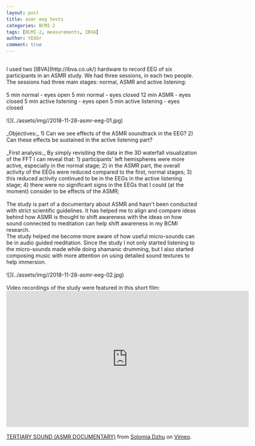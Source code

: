 ```yaml
---
layout: post
title: asmr eeg tests
categories: BCMI-2
tags: [BCMI-2, measurements, IBVA]
author: tEdör
comment: true
---
```

<br>
I used two [IBVA](http://ibva.co.uk/) hardware to record EEG of six participants in an ASMR study. We had three sessions, in each two people. The sessions had three main stages: normal, ASMR and active listening:
<br><br>
5 min normal - eyes open
5 min normal - eyes closed
12 min ASMR - eyes closed
5 min active listening - eyes open
5 min active listening - eyes closed
<br><br>
![](../assets/img//2018-11-28-asmr-eeg-01.jpg)
<br><br>
_Objectives:_
1) Can we see effects of the ASMR soundtrack in the EEG?
2) Can these effects be sustained in the active listening part?
<br><br>
_First analysis:_
By simply revisiting the data in the 3D waterfall visualization of the FFT I can reveal that:
1) participants' left hemispheres were more active, especially in the normal stage;
2) in the ASMR part, the overall activity of the EEGs were reduced compared to the first, normal stages;
3) this reduced activity continued to be in the EEGs in the active listening stage;
4) there were no significant signs in the EEGs that I could (at the moment) consider to be effects of the ASMR;
<br>
<br>
The study is part of a documentary about ASMR and hasn't been conducted with strict scientific guidelines. It has helped me to align and compare ideas behind how ASMR is thought to shift awareness with the ideas on how sound connected to meditation can help shift awareness in my BCMI research.
<br>
The study helped me become more aware of how useful micro-sounds can be in audio guided meditation. Since the study I not only started listening to the micro-sounds made while doing shamanic drumming, but I also started composing music with more attention on using detailed sound textures to help immersion.
<br><br>
![](../assets/img//2018-11-28-asmr-eeg-02.jpg)
<br>
<br>
Video recordings of the study were featured in this short film:
<br>
<iframe src="https://player.vimeo.com/video/308468113?color=c672ff&byline=0&portrait=0" width="640" height="360" frameborder="0" allow="autoplay; fullscreen" allowfullscreen></iframe>
<p><a href="https://vimeo.com/308468113">TERTIARY SOUND (ASMR DOCUMENTARY)</a> from <a href="https://vimeo.com/solomia">Solomia Dzhu</a> on <a href="https://vimeo.com">Vimeo</a>.</p>
